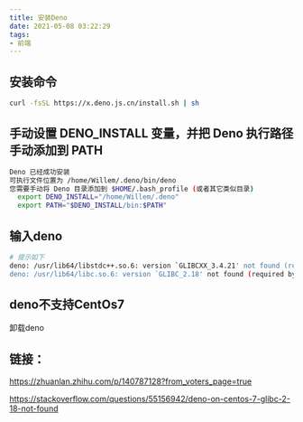 ```yaml
---
title: 安装Deno
date: 2021-05-08 03:22:29
tags:
- 前端
---
```

## 安装命令

```bash
curl -fsSL https://x.deno.js.cn/install.sh | sh
```

## 手动设置 DENO_INSTALL 变量，并把 Deno 执行路径手动添加到 PATH

```bash
Deno 已经成功安装
可执行文件位置为 /home/Willem/.deno/bin/deno
您需要手动将 Deno 目录添加到 $HOME/.bash_profile (或者其它类似目录)
  export DENO_INSTALL="/home/Willem/.deno"
  export PATH="$DENO_INSTALL/bin:$PATH"
```

## 输入deno

```bash
# 提示如下
deno: /usr/lib64/libstdc++.so.6: version `GLIBCXX_3.4.21' not found (required by deno)
deno: /usr/lib64/libc.so.6: version `GLIBC_2.18' not found (required by deno)
```

## deno不支持CentOs7

卸载deno

## 链接：

https://zhuanlan.zhihu.com/p/140787128?from_voters_page=true

https://stackoverflow.com/questions/55156942/deno-on-centos-7-glibc-2-18-not-found